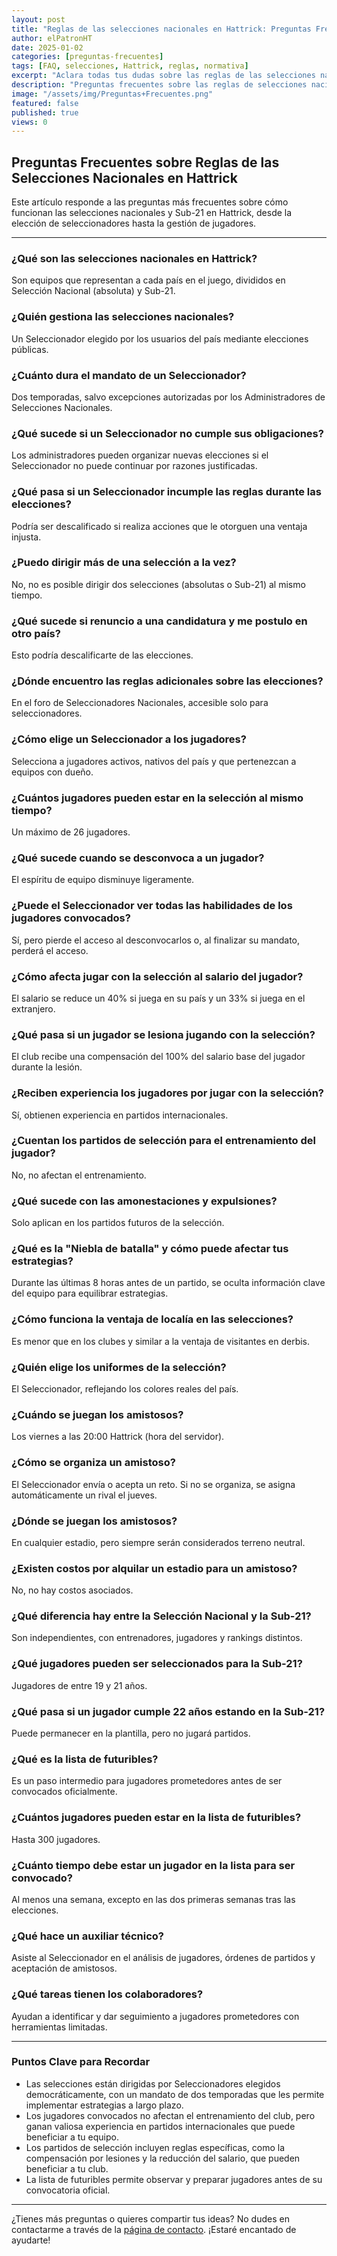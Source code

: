 ```yaml
---
layout: post
title: "Reglas de las selecciones nacionales en Hattrick: Preguntas Frecuentes"
author: elPatronHT
date: 2025-01-02
categories: [preguntas-frecuentes]
tags: [FAQ, selecciones, Hattrick, reglas, normativa]
excerpt: "Aclara todas tus dudas sobre las reglas de las selecciones nacionales y Sub-21 en Hattrick, desde la elección de seleccionadores hasta la gestión de convocatorias."
description: "Preguntas frecuentes sobre las reglas de selecciones nacionales en Hattrick. Conoce cómo se eligen los seleccionadores y cómo funcionan las convocatorias."
image: "/assets/img/Preguntas+Frecuentes.png"
featured: false
published: true
views: 0
---
```


## Preguntas Frecuentes sobre Reglas de las Selecciones Nacionales en Hattrick

Este artículo responde a las preguntas más frecuentes sobre cómo funcionan las selecciones nacionales y Sub-21 en Hattrick, desde la elección de seleccionadores hasta la gestión de jugadores.

---

### ¿Qué son las selecciones nacionales en Hattrick?

Son equipos que representan a cada país en el juego, divididos en Selección Nacional (absoluta) y Sub-21.

### ¿Quién gestiona las selecciones nacionales?

Un Seleccionador elegido por los usuarios del país mediante elecciones públicas.

### ¿Cuánto dura el mandato de un Seleccionador?

Dos temporadas, salvo excepciones autorizadas por los Administradores de Selecciones Nacionales.

### ¿Qué sucede si un Seleccionador no cumple sus obligaciones?

Los administradores pueden organizar nuevas elecciones si el Seleccionador no puede continuar por razones justificadas.

### ¿Qué pasa si un Seleccionador incumple las reglas durante las elecciones?

Podría ser descalificado si realiza acciones que le otorguen una ventaja injusta.

### ¿Puedo dirigir más de una selección a la vez?

No, no es posible dirigir dos selecciones (absolutas o Sub-21) al mismo tiempo.

### ¿Qué sucede si renuncio a una candidatura y me postulo en otro país?

Esto podría descalificarte de las elecciones.

### ¿Dónde encuentro las reglas adicionales sobre las elecciones?

En el foro de Seleccionadores Nacionales, accesible solo para seleccionadores.

### ¿Cómo elige un Seleccionador a los jugadores?

Selecciona a jugadores activos, nativos del país y que pertenezcan a equipos con dueño.

### ¿Cuántos jugadores pueden estar en la selección al mismo tiempo?

Un máximo de 26 jugadores.

### ¿Qué sucede cuando se desconvoca a un jugador?

El espíritu de equipo disminuye ligeramente.

### ¿Puede el Seleccionador ver todas las habilidades de los jugadores convocados?

Sí, pero pierde el acceso al desconvocarlos o, al finalizar su mandato, perderá el acceso.

### ¿Cómo afecta jugar con la selección al salario del jugador?

El salario se reduce un 40% si juega en su país y un 33% si juega en el extranjero.

### ¿Qué pasa si un jugador se lesiona jugando con la selección?

El club recibe una compensación del 100% del salario base del jugador durante la lesión.

### ¿Reciben experiencia los jugadores por jugar con la selección?

Sí, obtienen experiencia en partidos internacionales.

### ¿Cuentan los partidos de selección para el entrenamiento del jugador?

No, no afectan el entrenamiento.

### ¿Qué sucede con las amonestaciones y expulsiones?

Solo aplican en los partidos futuros de la selección.

### ¿Qué es la "Niebla de batalla" y cómo puede afectar tus estrategias?

Durante las últimas 8 horas antes de un partido, se oculta información clave del equipo para equilibrar estrategias.

### ¿Cómo funciona la ventaja de localía en las selecciones?

Es menor que en los clubes y similar a la ventaja de visitantes en derbis.

### ¿Quién elige los uniformes de la selección?

El Seleccionador, reflejando los colores reales del país.

### ¿Cuándo se juegan los amistosos?

Los viernes a las 20:00 Hattrick (hora del servidor).

### ¿Cómo se organiza un amistoso?

El Seleccionador envía o acepta un reto. Si no se organiza, se asigna automáticamente un rival el jueves.

### ¿Dónde se juegan los amistosos?

En cualquier estadio, pero siempre serán considerados terreno neutral.

### ¿Existen costos por alquilar un estadio para un amistoso?

No, no hay costos asociados.

### ¿Qué diferencia hay entre la Selección Nacional y la Sub-21?

Son independientes, con entrenadores, jugadores y rankings distintos.

### ¿Qué jugadores pueden ser seleccionados para la Sub-21?

Jugadores de entre 19 y 21 años.

### ¿Qué pasa si un jugador cumple 22 años estando en la Sub-21?

Puede permanecer en la plantilla, pero no jugará partidos.

### ¿Qué es la lista de futuribles?

Es un paso intermedio para jugadores prometedores antes de ser convocados oficialmente.

### ¿Cuántos jugadores pueden estar en la lista de futuribles?

Hasta 300 jugadores.

### ¿Cuánto tiempo debe estar un jugador en la lista para ser convocado?

Al menos una semana, excepto en las dos primeras semanas tras las elecciones.

### ¿Qué hace un auxiliar técnico?

Asiste al Seleccionador en el análisis de jugadores, órdenes de partidos y aceptación de amistosos.

### ¿Qué tareas tienen los colaboradores?

Ayudan a identificar y dar seguimiento a jugadores prometedores con herramientas limitadas.

---

### Puntos Clave para Recordar

- Las selecciones están dirigidas por Seleccionadores elegidos democráticamente, con un mandato de dos temporadas que les permite implementar estrategias a largo plazo.
- Los jugadores convocados no afectan el entrenamiento del club, pero ganan valiosa experiencia en partidos internacionales que puede beneficiar a tu equipo.
- Los partidos de selección incluyen reglas específicas, como la compensación por lesiones y la reducción del salario, que pueden beneficiar a tu club.
- La lista de futuribles permite observar y preparar jugadores antes de su convocatoria oficial.

---

¿Tienes más preguntas o quieres compartir tus ideas? No dudes en contactarme a través de la [página de contacto](/contacto/). ¡Estaré encantado de ayudarte!
